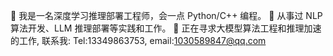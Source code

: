 
🌱 我是一名深度学习推理部署工程师，会一点 Python/C++ 编程。
🔭 从事过 NLP 算法开发、LLM 推理部署等实践和工作。
🤔 正在寻求大模型算法工程和推理加速的工作, 联系我: Tel:13349863753, email:1030589847@qq.com

